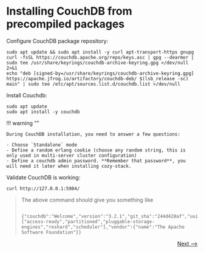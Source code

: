 # Installing CouchDB from precompiled packages

Configure CouchDB package repository:

    sudo apt update && sudo apt install -y curl apt-transport-https gnupg
    curl -fsSL https://couchdb.apache.org/repo/keys.asc | gpg --dearmor | sudo tee /usr/share/keyrings/couchdb-archive-keyring.gpg >/dev/null 2>&1
    echo "deb [signed-by=/usr/share/keyrings/couchdb-archive-keyring.gpg] https://apache.jfrog.io/artifactory/couchdb-deb/ $(lsb_release -sc) main" | sudo tee /etc/apt/sources.list.d/couchdb.list >/dev/null

Install Couchdb:

    sudo apt update
    sudo apt install -y couchdb

!!! warning ""

    During CouchDB installation, you need to answer a few questions:

    - Choose `Standalone` mode
    - Define a random erlang cookie (choose any random string, this is only used in multi-server cluster configuration)
    - Define a couchdb admin password. **Remember that password**, you will need it later when installing cozy-stack.

Validate CouchDB is working:

    curl http://127.0.0.1:5984/

> The above command should give you something like
>
> ```
>    {"couchdb":"Welcome","version":"3.2.1","git_sha":"244d428af","uuid":"f7b83554fa2eb43778963d18a1f92211","features":["access-ready","partitioned","pluggable-storage-engines","reshard","scheduler"],"vendor":{"name":"The Apache Software Foundation"}}
> ```

<div style="text-align: right">
  <a href="../nodejs/">Next --&gt;</a>
</div>
